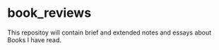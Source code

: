 # book_reviews
This repositoy will contain brief and extended notes and essays about Books I have read.
